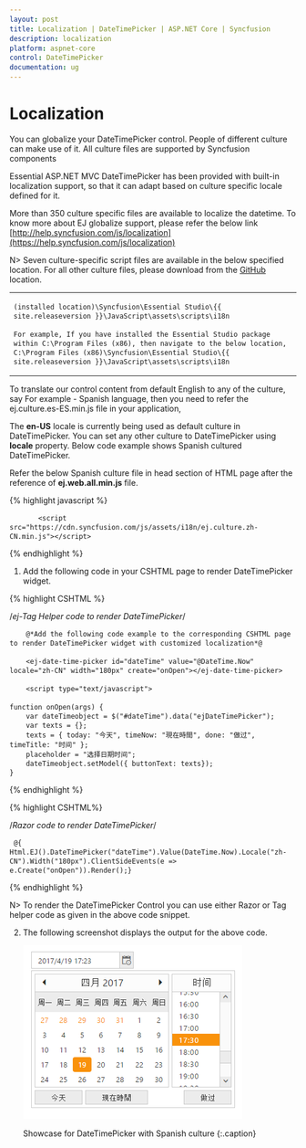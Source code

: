 ```yaml
---
layout: post
title: Localization | DateTimePicker | ASP.NET Core | Syncfusion
description: localization
platform: aspnet-core
control: DateTimePicker
documentation: ug
---
```


# Localization

You can globalize your DateTimePicker control. People of different culture can make use of it. All culture files are supported by Syncfusion components

Essential ASP.NET MVC DateTimePicker has been provided with built-in localization support, so that it can adapt based on culture specific locale defined for it. 

More than 350 culture specific files are available to localize the datetime. To know more about EJ globalize support, please refer the below link      
 [http://help.syncfusion.com/js/localization](https://help.syncfusion.com/js/localization) 

N> Seven culture-specific script files are available in the below specified location. For all other culture files, please download from the [GitHub](https://github.com/syncfusion/ej-global/tree/master/i18n) location.

<table>
<tr>
<td>

    (installed location)\Syncfusion\Essential Studio\{{ site.releaseversion }}\JavaScript\assets\scripts\i18n

    For example, If you have installed the Essential Studio package within C:\Program Files (x86), then navigate to the below location, 
    C:\Program Files (x86)\Syncfusion\Essential Studio\{{ site.releaseversion }}\JavaScript\assets\scripts\i18n

</td></tr>
</table>
To translate our control content from default English to any of the culture, say For example - Spanish language, then you need to refer the ej.culture.es-ES.min.js file in your application,

The **en-US** locale is currently being used as default culture in DateTimePicker. You can set any other culture to DateTimePicker using **locale** property. Below code example shows Spanish cultured DateTimePicker.

Refer the below Spanish culture file in head section of HTML page after the reference of **ej.web.all.min.js** file.

 {% highlight javascript %}
   
           <script src="https://cdn.syncfusion.com/js/assets/i18n/ej.culture.zh-CN.min.js"></script>
                
 {% endhighlight %}


   1. Add the following code in your CSHTML page to render DateTimePicker widget.

 {% highlight CSHTML %}

 /*ej-Tag Helper code to render DateTimePicker*/
	 
	    @*Add the following code example to the corresponding CSHTML page to render DateTimePicker widget with customized localization*@

		<ej-date-time-picker id="dateTime" value="@DateTime.Now" locale="zh-CN" width="180px" create="onOpen"></ej-date-time-picker>

        <script type="text/javascript">
    
    function onOpen(args) {
        var dateTimeobject = $("#dateTime").data("ejDateTimePicker");
        var texts = {};
        texts = { today: "今天", timeNow: "現在時間", done: "做过", timeTitle: "时间" };
        placeholder = "选择日期时间";
        dateTimeobject.setModel({ buttonText: texts});
    }

</script>

{% endhighlight %}

{% highlight CSHTML%}

/*Razor code to render DateTimePicker*/

     @{ Html.EJ().DateTimePicker("dateTime").Value(DateTime.Now).Locale("zh-CN").Width("180px").ClientSideEvents(e => e.Create("onOpen")).Render();}

{% endhighlight %}

N> To render the DateTimePicker Control you can use either Razor or Tag helper code as given in the above code snippet.
   
   
2. The following screenshot displays the output for the above code.

	![ASP.NET Core DateTimePicker Localization](Localization_images/Localization_img1.png)

    Showcase for DateTimePicker with Spanish culture
    {:.caption}

